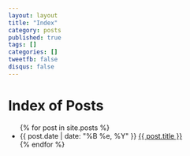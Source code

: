 ```yaml
---
layout: layout
title: "Index"
category: posts
published: true
tags: []
categories: []
tweetfb: false
disqus: false
---
```


# Index of Posts

<ul class="listing">
    {% for post in site.posts %}
    <li>
        <span>{{ post.date | date: "%B %e, %Y" }}</span>
        <a href="{{ post.url }}">{{ post.title }}</a>
    </li>
    {% endfor %}
</ul>

